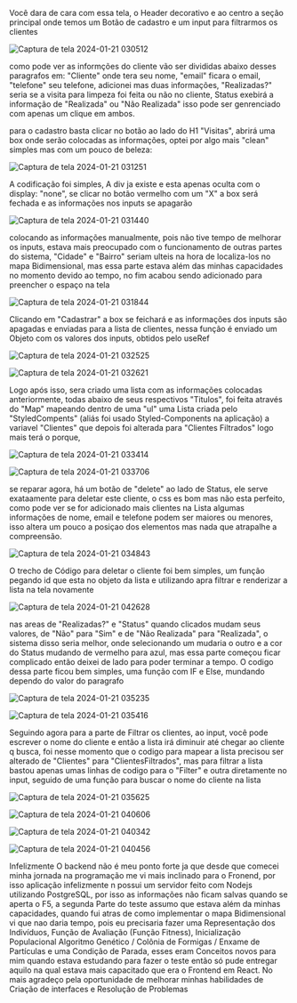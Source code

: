 Você dara de cara com essa tela, o Header decorativo e ao centro a seção principal onde temos um Botão de cadastro e um input para filtrarmos os clientes

![Captura de tela 2024-01-21 030512](https://github.com/hianmateus/TecTest-ReactPage/assets/103609199/e3ef9a8a-70c7-411b-b914-9fe3c2440e51)

como pode ver as informções do cliente vão ser divididas abaixo desses paragrafos em: "Cliente" onde tera seu nome, "email" ficara o email, "telefone" seu telefone, adicionei mas duas informações,
"Realizadas?" seria se a visita para limpeza foi feita ou não no cliente, Status exebirá a informação de "Realizada" ou "Não Realizada" isso pode ser genrenciado com apenas um clique em ambos.


para o cadastro basta clicar no botão ao lado do H1 "Visitas", abrirá uma box onde serão colocadas as informações, optei por algo mais "clean" simples mas com um pouco de beleza:

![Captura de tela 2024-01-21 031251](https://github.com/hianmateus/TecTest-ReactPage/assets/103609199/865545a7-f777-457e-9111-dde4baff4650)

A codificação foi simples, A div ja existe e esta apenas oculta com o display: "none", se clicar no botão vermelho com um "X" a box será fechada e as informações nos inputs se apagarão

![Captura de tela 2024-01-21 031440](https://github.com/hianmateus/TecTest-ReactPage/assets/103609199/9c51afb1-5779-4c67-90b9-18552442162c)


colocando as informações manualmente, pois não tive tempo de melhorar os inputs, estava mais preocupado com o funcionamento de outras partes do sistema, "Cidade" e "Bairro" seriam ulteis na hora
de localiza-los no mapa Bidimensional, mas essa parte estava além das minhas capacidades no momento devido ao tempo, no fim acabou sendo adicionado para preencher o espaço na tela

![Captura de tela 2024-01-21 031844](https://github.com/hianmateus/TecTest-ReactPage/assets/103609199/0d1a80ca-5d4c-4a2a-a4e9-c49445ef2a10)


Clicando em "Cadastrar" a box se feichará e as informações dos inputs são apagadas e enviadas para a lista de clientes, nessa função é enviado um Objeto com os valores dos inputs, obtidos pelo
useRef

![Captura de tela 2024-01-21 032525](https://github.com/hianmateus/TecTest-ReactPage/assets/103609199/3e864e81-9093-4fd1-b0a9-24c081897b2e)

![Captura de tela 2024-01-21 032621](https://github.com/hianmateus/TecTest-ReactPage/assets/103609199/a8d099ac-d362-4aa3-be82-c07c01ac573d)


Logo após isso, sera criado uma lista com as informações colocadas anteriormente, todas abaixo de seus respectivos "Titulos", foi feita através do "Map" mapeando dentro de uma "ul" uma Lista criada pelo "StyledCompents"
(aliás foi usado Styled-Components na aplicação) a variavel "Clientes" que depois foi alterada para "Clientes Filtrados" logo mais terá o porque,

![Captura de tela 2024-01-21 033414](https://github.com/hianmateus/TecTest-ReactPage/assets/103609199/a66ba6de-d51b-4b6d-8211-9b069879dd4c)

![Captura de tela 2024-01-21 033706](https://github.com/hianmateus/TecTest-ReactPage/assets/103609199/1742e83e-7feb-470f-b301-d7887bac679e)


se reparar agora, há um botão de "delete" ao lado de Status, ele serve exataamente para deletar este cliente, o css es bom mas não esta perfeito, como pode ver se for adicionado mais clientes
na Lista algumas informações de nome, email e telefone podem ser maiores ou menores, isso altera um pouco a posiçao dos elementos mas nada que atrapalhe a compreensão.

![Captura de tela 2024-01-21 034843](https://github.com/hianmateus/TecTest-ReactPage/assets/103609199/4f28ec64-c8ef-402b-9a28-c8e73e4e970f)

O trecho de Código para deletar o cliente foi bem simples, um função pegando id que esta no objeto da lista e utilizando apra filtrar e renderizar a lista na tela novamente

![Captura de tela 2024-01-21 042628](https://github.com/hianmateus/TecTest-ReactPage/assets/103609199/4dbea872-03db-4c8c-b96f-7411458aac35)


nas areas de "Realizadas?" e "Status" quando clicados mudam seus valores, de "Não" para "Sim" e de "Não Realizada" para "Realizada", o sistema disso seria melhor, onde selecionando um mudaria
o outro e a cor do Status mudando de vermelho para azul, mas essa parte começou ficar complicado então deixei de lado para poder terminar a tempo. O codigo dessa parte ficou bem simples, uma
função com IF e Else, mundando dependo do valor do paragrafo

![Captura de tela 2024-01-21 035235](https://github.com/hianmateus/TecTest-ReactPage/assets/103609199/55deae8d-faac-4bd0-9f5d-13bc73172ec5)


![Captura de tela 2024-01-21 035416](https://github.com/hianmateus/TecTest-ReactPage/assets/103609199/4a8b9ad9-9e6e-4371-93b7-b68d5b5dfa55)


Seguindo agora para a parte de Filtrar os clientes, ao input, você pode escrever o nome do cliente e então a lista irá diminuir até chegar ao cliente q busca, foi nesse momento que o 
codigo para mapear a lista precisou ser alterado de "Clientes" para "ClientesFiltrados", mas para filtrar a lista bastou apenas umas linhas de codigo para o "Filter" e outra diretamente no input, seguido de uma função para
buscar o nome do cliente na lista

![Captura de tela 2024-01-21 035625](https://github.com/hianmateus/TecTest-ReactPage/assets/103609199/4c204c8a-2576-49f1-bc95-5c4c6d6e512f)

![Captura de tela 2024-01-21 040606](https://github.com/hianmateus/TecTest-ReactPage/assets/103609199/531fba2e-c862-4cf5-b609-25021aba0ba7)


![Captura de tela 2024-01-21 040342](https://github.com/hianmateus/TecTest-ReactPage/assets/103609199/a4c4dbeb-88c5-40c2-bba5-651facbe22a5)

![Captura de tela 2024-01-21 040456](https://github.com/hianmateus/TecTest-ReactPage/assets/103609199/830c0082-3365-4a98-a7cc-84fc279a5762)


Infelizmente O backend não é meu ponto forte ja que desde que comecei minha jornada na programação me vi mais inclinado para o Fronend, por isso aplicação infelizmente n possui um servidor
feito com Nodejs utilizando PostgreSQL, por isso as informações não ficam salvas quando se aperta o F5, a segunda Parte do teste assumo que estava além da minhas capacidades, quando fui atras
de como implementar o mapa Bidimensional vi que nao daria tempo, pois eu precisaria fazer uma Representação dos Indivíduos, Função de Avaliação (Função Fitness), Inicialização Populacional
Algoritmo Genético / Colônia de Formigas / Enxame de Partículas e uma Condição de Parada, esses eram Conceitos novos para mim quando estava estudando para fazer o teste então só pude entregar
aquilo na qual estava mais capacitado que era o Frontend em React. No mais agradeço pela oportunidade de melhorar minhas habilidades de Criação de interfaces e Resolução de Problemas




